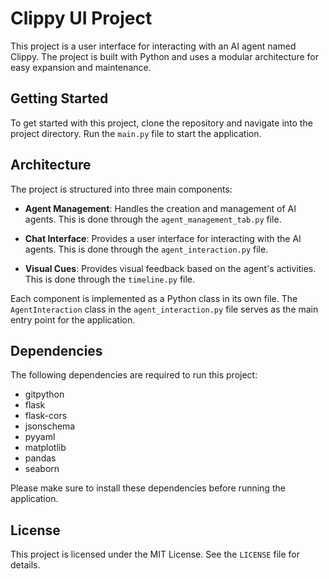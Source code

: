 # Clippy UI Project

This project is a user interface for interacting with an AI agent named Clippy. The project is built with Python and uses a modular architecture for easy expansion and maintenance.

## Getting Started

To get started with this project, clone the repository and navigate into the project directory. Run the `main.py` file to start the application.

## Architecture

The project is structured into three main components:

- **Agent Management**: Handles the creation and management of AI agents. This is done through the `agent_management_tab.py` file.

- **Chat Interface**: Provides a user interface for interacting with the AI agents. This is done through the `agent_interaction.py` file.

- **Visual Cues**: Provides visual feedback based on the agent's activities. This is done through the `timeline.py` file.

Each component is implemented as a Python class in its own file. The `AgentInteraction` class in the `agent_interaction.py` file serves as the main entry point for the application.

## Dependencies

The following dependencies are required to run this project:

- gitpython
- flask
- flask-cors
- jsonschema
- pyyaml
- matplotlib
- pandas
- seaborn

Please make sure to install these dependencies before running the application.

## License

This project is licensed under the MIT License. See the `LICENSE` file for details.